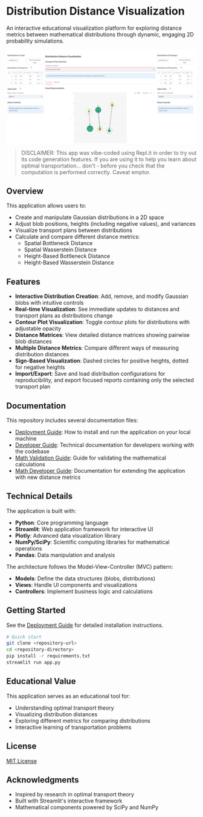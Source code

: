 # Distribution Distance Visualization

An interactive educational visualization platform for exploring distance metrics between mathematical distributions through dynamic, engaging 2D probability simulations.

![Application Screenshot](assets/optimal-transport.PNG)

> DISCLAIMER: This app was vibe-coded using Repl.it in order to try out its code generation features. If you are using it to help you learn about optimal transportation... don't - before you check that the computation is performed correctly. Caveat emptor.

## Overview

This application allows users to:

- Create and manipulate Gaussian distributions in a 2D space
- Adjust blob positions, heights (including negative values), and variances
- Visualize transport plans between distributions
- Calculate and compare different distance metrics:
  - Spatial Bottleneck Distance
  - Spatial Wasserstein Distance
  - Height-Based Bottleneck Distance
  - Height-Based Wasserstein Distance

## Features

- **Interactive Distribution Creation**: Add, remove, and modify Gaussian blobs with intuitive controls
- **Real-time Visualization**: See immediate updates to distances and transport plans as distributions change
- **Contour Plot Visualization**: Toggle contour plots for distributions with adjustable opacity
- **Distance Matrices**: View detailed distance matrices showing pairwise blob distances
- **Multiple Distance Metrics**: Compare different ways of measuring distribution distances
- **Sign-Based Visualization**: Dashed circles for positive heights, dotted for negative heights
- **Import/Export**: Save and load distribution configurations for reproducibility, and export focused reports containing only the selected transport plan

## Documentation

This repository includes several documentation files:

- [Deployment Guide](DEPLOYMENT.md): How to install and run the application on your local machine
- [Developer Guide](DEVELOPER.md): Technical documentation for developers working with the codebase
- [Math Validation Guide](MATH_VALIDATION.md): Guide for validating the mathematical calculations
- [Math Developer Guide](MATH_DEVELOPER.md): Documentation for extending the application with new distance metrics

## Technical Details

The application is built with:

- **Python**: Core programming language
- **Streamlit**: Web application framework for interactive UI
- **Plotly**: Advanced data visualization library
- **NumPy/SciPy**: Scientific computing libraries for mathematical operations
- **Pandas**: Data manipulation and analysis

The architecture follows the Model-View-Controller (MVC) pattern:

- **Models**: Define the data structures (blobs, distributions)
- **Views**: Handle UI components and visualizations
- **Controllers**: Implement business logic and calculations

## Getting Started

See the [Deployment Guide](DEPLOYMENT.md) for detailed installation instructions.

```bash
# Quick start
git clone <repository-url>
cd <repository-directory>
pip install -r requirements.txt
streamlit run app.py
```

## Educational Value

This application serves as an educational tool for:

- Understanding optimal transport theory
- Visualizing distribution distances
- Exploring different metrics for comparing distributions
- Interactive learning of transportation problems

## License

[MIT License](LICENSE)

## Acknowledgments

- Inspired by research in optimal transport theory
- Built with Streamlit's interactive framework
- Mathematical components powered by SciPy and NumPy
